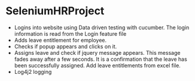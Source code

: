 # SeleniumHRProject
- Logins into website using Data driven testing with cucumber. The login information is read from the Login feature file
- Adds leave entitlement for employee.
- Checks if popup appears and clicks on it.
- Assigns leave and check if jquery message appears. This message fades away after a few seconds. It is a confirmation that the leave has been successfully assigned.
Add leave entitlements from excel file.
- Log4j2 logging


